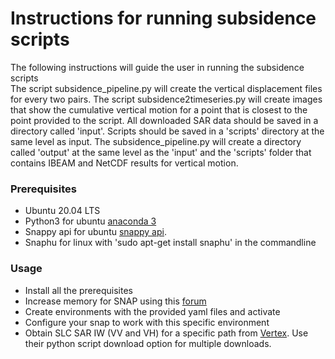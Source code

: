 # Instructions for running subsidence scripts
The following instructions will guide the user in running the subsidence scripts <br/>
The script subsidence_pipeline.py will create the vertical displacement files for every two pairs.
The script subsidence2timeseries.py will create images that show the cumulative vertical motion for a point that is closest to the point provided to the script.
All downloaded SAR data should be saved in a directory called 'input'. Scripts should be saved in a 'scripts' directory at the same level as input.
The subsidence_pipeline.py will create a directory called 'output' at the same level as the 'input' and the 'scripts' folder that contains IBEAM and NetCDF results
for vertical motion.
### Prerequisites
+ Ubuntu 20.04 LTS
+ Python3 for ubuntu [anaconda 3](https://docs.anaconda.com/anaconda/install/linux/)
+ Snappy api for ubuntu [snappy api](https://senbox.atlassian.net/wiki/spaces/SNAP/pages/19300362/How+to+use+the+SNAP+API+from+Python).
+ Snaphu for linux with 'sudo apt-get install snaphu' in the commandline

### Usage
+ Install all the prerequisites
+ Increase memory for SNAP using this [forum](https://forum.step.esa.int/t/increase-snappy-memory-beginner/6269)
+ Create environments with the provided yaml files and activate
+ Configure your snap to work with this specific environment
+ Obtain SLC SAR IW (VV and VH) for a specific path from [Vertex](https://search.asf.alaska.edu/#/). Use their python script download option for multiple downloads.

